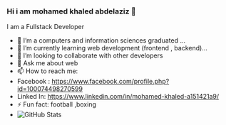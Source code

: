 ### Hi i am mohamed khaled abdelaziz 👋
I am  a Fullstack Developer 


- 🔭 I’m a computers and information sciences graduated ...
- 🌱 I’m currently learning web development (frontend , backend)...
- 👯 I’m looking to collaborate with other developers
- 💬 Ask me about web 
- 📫 How to reach me: 
- Facebook : https://www.facebook.com/profile.php?id=100074498270599
- Linked In: https://www.linkedin.com/in/mohamed-khaled-a151421a9/
- ⚡ Fun fact: football ,boxing
- ![GitHub Stats](https://github-readme-stats.vercel.app/api?username=mohamedkhaledcis2000&theme=merko)

